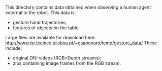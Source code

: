 This directory contains data obtained when observing a human agent external
to the robot. This data is:
- gesture hand trajectories;
- features of objects on the table.

Large files are available for download here:
http://www.isr.tecnico.ulisboa.pt/~gsaponaro/temp/gesture_data/
These include:
- original ONI videos (RGB+Depth streams);
- zips containing image frames from the RGB stream.
